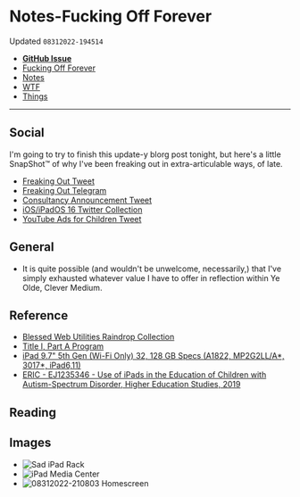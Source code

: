 # Notes-Fucking Off Forever
Updated `08312022-194514`

- [**GitHub Issue**](https://github.com/extratone/bilge/issues/363)
- [Fucking Off Forever](drafts://open?uuid=1B3F92E5-7F8A-49F4-9C29-1714F3999FE8)
- [Notes](drafts://open?uuid=4DF234AA-51C4-4B22-B251-803E984345FC)
- [WTF](https://davidblue.wtf/drafts/4DF234AA-51C4-4B22-B251-803E984345FC.html)
- [Things](things:///show?id=UhAbJ8GXNTzSRFJ14xisc)

---

## Social

I'm going to try to finish this update-y blorg post tonight, but here's a little SnapShot™ of why I've been freaking out in extra-articulable ways, of late.

- [Freaking Out Tweet](https://twitter.com/NeoYokel/status/1565184027690258433)
- [Freaking Out Telegram](https://t.me/extratone/12706)
- [Consultancy Announcement Tweet](https://twitter.com/NeoYokel/status/1542999255497023489)
- [iOS/iPadOS 16 Twitter Collection](https://twitter.com/NeoYokel/timelines/1548484871550406656)
- [YouTube Ads for Children Tweet](https://twitter.com/neoyokel/status/1565127670345744388)

## General

- It is quite possible (and wouldn't be unwelcome, necessarily,) that I've simply exhausted whatever value I have to offer in reflection within Ye Olde, Clever Medium.

## Reference

- [Blessed Web Utilities Raindrop Collection](https://raindrop.io/davidblue/blessed-web-utilities-13380122)
- [Title I, Part A Program](https://www2.ed.gov/programs/titleiparta/index.html)
- [iPad 9.7" 5th Gen (Wi-Fi Only) 32, 128 GB Specs (A1822, MP2G2LL/A*, 3017*, iPad6,11)](https://everymac.com/systems/apple/ipad/specs/apple-ipad-9-7-inch-early-2017-wi-fi-only-specs.html)
- [ERIC - EJ1235346 - Use of iPads in the Education of Children with Autism-Spectrum Disorder, Higher Education Studies, 2019](https://eric.ed.gov/?id=EJ1235346)

## Reading

## Images

- ![Sad iPad Rack](https://i.snap.as/1o0iA322.png)
- ![iPad Media Center](https://i.snap.as/Kxyy5PxB.jpeg)
- ![08312022-210803 Homescreen](https://i.snap.as/9gA3TMn4.png)